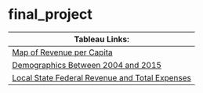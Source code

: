 # final_project

| Tableau Links: |
| --- |
| [Map of Revenue per Capita](https://public.tableau.com/profile/david2973#!/vizhome/education_project_spring_2019/FED_REV_PER_CAPI) |
| [Demographics Between 2004 and 2015](https://public.tableau.com/profile/david2973#!/vizhome/DemographicsbyYear/DemographicsbyYear?publish=yes) |
| [Local State Federal Revenue and Total Expenses](https://public.tableau.com/profile/david2973#!/vizhome/LocalStateFedRevandTotalExpenses/LocalStateFedRevandExp?publish=yes) |

